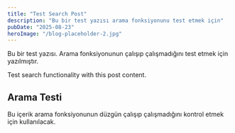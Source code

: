 ```yaml
---
title: "Test Search Post"
description: "Bu bir test yazısı arama fonksiyonunu test etmek için"
pubDate: "2025-08-23"
heroImage: "/blog-placeholder-2.jpg"
---
```


Bu bir test yazısı. Arama fonksiyonunun çalışıp çalışmadığını test etmek için yazılmıştır.

Test search functionality with this post content.

## Arama Testi

Bu içerik arama fonksiyonunun düzgün çalışıp çalışmadığını kontrol etmek için kullanılacak.